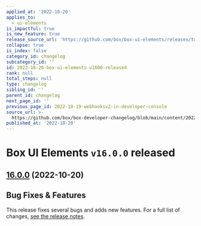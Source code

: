 ```yaml
---
applied_at: '2022-10-20'
applies_to:
  - ui-elements
is_impactful: true
is_new_feature: true
release_source_url: 'https://github.com/box/box-ui-elements/releases/tag/v16.0.0'
collapse: true
is_index: false
category_id: changelog
subcategory_id: ''
id: 2022-10-20-box-ui-elements-v1600-released
rank: null
total_steps: null
type: changelog
sibling_id: ''
parent_id: changelog
next_page_id: ''
previous_page_id: 2022-10-19-webhooksv2-in-developer-console
source_url: >-
  https://github.com/box/box-developer-changelog/blob/main/content/2022/10-20-box-ui-elements-v1600-released.md
published_at: '2022-10-20'
---
```

# Box UI Elements `v16.0.0` released

## [16.0.0][1] (2022-10-20)

## Bug Fixes & Features

This release fixes several bugs and adds new features.
For a full list of changes, [see the release notes][1].

[1]: https://github.com/box/box-ui-elements/releases/tag/v16.0.0